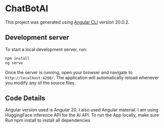# ChatBotAI

This project was generated using [Angular CLI](https://github.com/angular/angular-cli) version 20.0.2.

## Development server

To start a local development server, run:

```bash
npm install
ng serve
```

Once the server is running, open your browser and navigate to `http://localhost:4200/`. The application will automatically reload whenever you modify any of the source files.

## Code Details

Angular version used is Angular 20, I also used Angular material. I am using HuggingFace inference API for the AI API. To run the App locally, make sure Run npm install to install all dependencies

